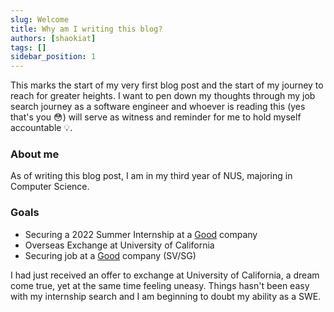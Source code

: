 ```yaml
---
slug: Welcome
title: Why am I writing this blog?
authors: [shaokiat]
tags: []
sidebar_position: 1
---
```


This marks the start of my very first blog post and the start of my journey to reach for greater heights.
I want to pen down my thoughts through my job search journey as a software engineer and whoever is reading this (yes that's you :flushed:) will
serve as witness and reminder for me to hold myself accountable :bulb:.

### About me

As of writing this blog post, I am in my third year of NUS, majoring in Computer Science.

### Goals

- Securing a 2022 Summer Internship at a [Good](http://elijames.org/the-two-tiers-of-singapores-tech-companies/) company
- Overseas Exchange at University of California
- Securing job at a [Good](http://elijames.org/the-two-tiers-of-singapores-tech-companies/) company (SV/SG)

I had just received an offer to exchange at University of California, a dream come true, yet at the same time feeling uneasy.
Things hasn't been easy with my internship search and I am beginning to doubt my ability as a SWE.
